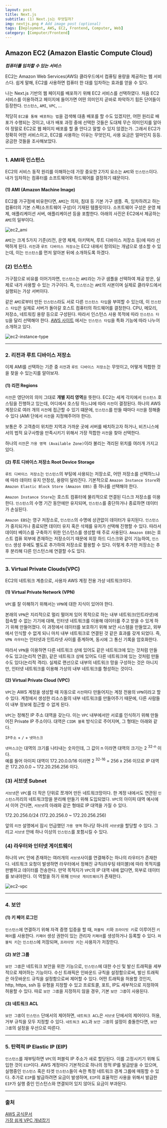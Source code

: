 ```yaml
---
layout: post
title: Next.js
subtitle: (1) Next.js는 무엇일까?
img: nextjs.png # Add image post (optional)
tags: [Deployment, AWS, EC2, Frontend, Computer, Web]
category: [Computer/Frontend]
---
```


## Amazon EC2 (Amazon Elastic Compute Cloud)
***컴퓨터를 임차할 수 있는 서비스***

EC2는 Amazon Web Services(AWS) 클라우드에서 컴퓨팅 용량을 제공하는 웹 서비스다.
쉽게 말해, EC2를 사용하면 컴퓨터 한 대를 임차하는 효과를 얻을 수 있다.

나는 Next.js 기반의 웹 페이지를 배포하기 위해 EC2 서비스를 선택하였다.
처음 EC2 서비스를 이용하려고 페이지에 들어가면 어떤 의미인지 곧바로 파악하기 힘든 단어들이 등장한다.
`인스턴스`, `AMI`, `VPC`, ...

적당히 `EC2를 통해 배포하는 법`을 검색해 대충 배포를 할 수도 있겠지만,
어떤 원리로 배포가 수행되는 것이고,
내가 배포 과정 중에 선택한 것들은 도대체 무슨 의미인지를 알아야
정말로 EC2로 웹 페이지 배포를 할 줄 안다고 말할 수 있지 않겠는가.
그래서 EC2가 정확히 어떤 서비스이고, EC2를 사용하는 이유는 무엇인지, 사용 요금은 얼마인지 등등.
궁금한 것들을 조사해보았다.

---

### 1. AMI와 인스턴스
EC2의 서비스 동작 원리를 이해하는데 가장 중요한 2가지 요소는 `AMI`와 `인스턴스`이다.
내가 임차하는 컴퓨터를 소프트웨어와 하드웨어를 결정하기 떄문이다.

#### (1) AMI (Amazon Machine Image)
EC2를 가구점에 비유한다면, `AMI`는 의자, 침대 등 기본 가구 샘플.
즉, 임차하려고 하는 컴퓨터의 기본 스펙(소프트웨어 구성)이 기재된 템플릿이다.
소프트웨어 구성은 운영 체제, 애플리케이션 서버, 애플리케이션 등을 포함한다.
아래의 사진은 EC2에서 제공하는 `AMI`의 일부이다.

![ec2_ami](/assets/images/post-contents/ec2-ami.png)

`AMI`는 크게 5가지 기준(리전, 운영 체제, 아키텍쳐, 루트 디바이스 저장소 등)에 따라 선택하게 된다.
`리전`과 `루트 디바이스 저장소`는 EC2 내에서 정의되는 개념으로 생소할 수 있는데,
이는 `인스턴스`를 먼저 알아본 뒤에 소개하도록 하겠다.

### (2) 인스턴스
가구점으로 비유를 이어가자면, `인스턴스`는 `AMI`라는 가구 샘플을 선택하여 제공 받은,
실제로 내가 사용할 수 있는 가구이다.
즉, `인스턴스`는 `AMI`의 사본이며 실제로 클라우드에서 실행되는 가상 서버이다.

같은 `AMI`로부터 만든 `인스턴스`라도 서로 다른 `인스턴스 타입`을 부여할 수 있는데,
이 `인스턴스 타입`은 실제로 서버가 돌아갈 호스트 컴퓨터의 하드웨어를 결정한다.
CPU, 메모리, 저장소, 네트워킹 용량 등으로 구성된다.
따라서 인스턴스 사용 목적에 따라 `인스턴스 타입`을 달리 선택해야 한다.
[AWS 사이트](https://aws.amazon.com/ec2/instance-types/)
에서는 `인스턴스 타입`을 특화 기능에 따라 나누어 소개하고 있다.

![ec2-instance-type](/assets/images/post-contents/ec2-instance-type.png)

---

### 2. 리전과 루트 디바이스 저장소

이제 AMI를 선택하는 기준 중 `리전`과 `루트 디바이스 저장소`는 무엇이고,
어떻게 적합한 것을 찾을 수 있는지를 알아보자.

#### (1) 리전 Regions
`리전`은 영단어의 의미 그대로 **개별 지리 영역**을 뜻한다.
EC2는 세계 각지에서 `인스턴스` 호스팅을 진행하고 있는데,
어디에서 호스팅 하느냐에 따라 `리전`이 결정된다.
하나의 AWS 계정으로 여러 개의 `리전`에 접근할 수 있기 떄문에,
`인스턴스`를 만들 때마다 `리전`을 정해줄 수 있다
(AMI 단에서 `리전`을 지정해주어야 한다).

보통은 주 고객층이 위치한 지역과 가까운 곳에 서버를 배치하고자 하거나,
비즈니스에서의 법적 요구사항을 만족시키기 위해서
가장 적합한 `리전`을 찾아 선택한다.   

하나의 `리전`은 `가용 영역 (Available Zone)`이라 불리는 격리된 위치를 여러개 가지고 있다.

#### (2) 루트 디바이스 저장소 Root Device Storage
`루트 디바이스 저장소`는 `인스턴스`의 부팅에 사용되는 저장소로, 
어떤 저장소를 선택하느냐에 따라 데이터 유지 안정성, 용량이 달라진다. 
기본적으로 `Amazon Instance Store`와 `Amazon Elastic Block Store (Amazon EBS)` 중 하나를 선택해야 한다.

`Amazon Instance Store`는 호스트 컴퓨터에 물리적으로 연결된 디스크 저장소를 이용한다.
`인스턴스`의 수명 기간 동안에만 유지되며, `인스턴스`를 중단하거나 종료하면 데이터가 손실된다.

`Amazon EBS`는 영구 저장소로, `인스턴스`의 수명에 상관없이 데이터가 유지된다.
`인스턴스`가 중지되거나 종료되면 데이터 유지 혹은 삭제를 유저가 선택해 진행할 수 있다.
따라서 데이터 베이스를 구축하기 위한 인스턴스를 생성할 때 주로 사용된다.
`Amazon EBS`는 호스트 컴퓨 외부에 존재하는 저장소이기 때문에 외장 하드 디스크와 같이 기능하여,
`인스턴스` 생성 후에도 별도로 추가하여 저장소로 활용할 수 있다.
이렇게 추가한 저장소는 추후 분리해 다른 인스턴스에 연결할 수도 있다.

---

### 3. Virtual Private Clouds(VPC)
EC2의 네트워크 계층으로, 사용자 AWS 계정 전용 가상 네트워크이다.

#### (1) Virtual Private Network (VPN)
`VPC`를 잘 이해하기 위해서는 `VPN`에 대한 지식이 있어야 한다.

본래의 `VPN`은 지리적으로 멀리 떨어져 있어 목적으로 하는 내부 네트워크(인트라넷)에 접속할 수 없는 기기에 대해,
인터넷 네트워크를 이용해 데이터를 주고 받을 수 있게 하기 위해 만들어졌다.
이 과정에서 데이터를 보호하기 위해 보안 시스템을 만들었고,
외부에서 인식할 수 없게 되니 마치 내부 네트워크로 연결된 것 같은 효과를 갖게 되었다.
즉, `VPN 라우터`는 인터넷과 인트라넷 사이를 중계하며, 동시에 그 통신 기록을 암호화한다.

따라서 `VPN`을 이용하면 다른 네트워크 상에 있어도 같은 네트워크에 있는 것처럼 만들 수도 있고(논리적 연결),
같은 네트워크 상에 있어도 다른 네트워크에 있는 것처럼 만들 수도 있다(논리적 격리).
실제로 랜선으로 내부의 네트워크 망을 구성하는 것은 아니지만,
인터넷 네트워크를 이용해 가상의 내부 네트워크를 형성하는 것이다.

#### (2) Virtual Private Cloud (VPC)
`VPC`는 AWS 계정을 생성할 때 자동으로 `리전`마다 만들어지는 계정 전용의 `VPN`이라고 할 수 있다.
계정에서 생성한 리소스들의 내부 네트워크를 만들어주기 때문에,
다른 사람들이 내부 정보에 접근할 수 없게 된다.

`VPC`는 정해진 IP 주소 대역을 갖는다.
이는 `VPC` 내부에서만 서로를 인식하기 위해 만들어진 Private IP 주소이다.
대역은 `CIDR 블록` 방식으로 주어지며, 그 형태는 아래와 같다.

`IP주소` + `/` + `넷마스크`

`넷마스크`는 대역의 크기를 나타내는 숫자인데,
그 값이 n 이라면 대역의 크기는 2 <sup>32-n</sup> 이다.   
예를 들어 아이피 대역이 172.20.0.0/16 이라면 2 <sup>32-16</sup> = 256 x 256 이므로
IP 대역은 172.20.0.0 ~ 172.20.256.256 이다.

### (3) 서브넷 Subnet
`서브넷`은 `VPC`를 더 작은 단위로 쪼개어 만든 네트워크망이다.
한 계정 내에서도 연관된 `인스턴스`끼리의 네트워크망을 분리해 만들기 위해 도입되었다.
`VPC`의 아이피 대역 예시에서 이어 간다면, `서브넷`의 아래와 같은 형태로 IP 대역을 가질 수 있다.

172.20.256.0/24 (172.20.256.0 ~ 172.20.256.256)

앞의 `리전` 설명에서 잠시 언급했던 `가용 영역` 하나당 하나의 `서브넷`을 할당할 수 있다.
그리고 `서브넷` 안에 하나 이상의 `인스턴스`를 포함시킬 수 있다.

### (4) 라우터와 인터넷 게이트웨이
하나의 `VPC` 안에 존재하는 여러개의 `서브넷`사이를 연결해주는 하나의 라우터가 존재한다.
네트워크 요청이 발생하면 라우터에서 정해진 규칙(라우팅 테이블)에 따라 목적지를 판별하고 데이터를 전송한다.
만약 목적지가 `VPC`의 IP 대역 내에 없다면, 외부로 데이터를 보내야한다.
이 역할을 하기 위해 `인터넷 게이트웨이`가 존재한다.

![ec2-vpc](/assets/images/post-contents/ec2-vpc.png)

---

### 4. 보안
#### (1) 키 페어 로그인
`인스턴스`에 연결하기 위해 자격 증명 입증을 할 때,
`퍼블릭 키`와 `프라이빗 키`로 이루어진 `키페어`를 사용한다.
`키페어` 생성 권한이 있는 관리자 `키페어`를 생성하거나 등록할 수 있다.
`퍼블릭 키`는 `인스턴스`에 저장되며, `프라이빗 키`는 사용자가 저장한다.

#### (2) 보안 그룹
`보안 그룹`은 네트워크 보안을 위한 기능으로, `인스턴스`에 대한 수신 및 발신 트래픽을 세부적으로 제어하는 기능이다.
수신 트래픽은 인바운드 규칙을 설정함으로써, 발신 트래픽은 아웃바운드 규칙을 설정함으로써 제어할 수 있다.
어떤 트래픽을 허용할 것인지, http, https, ssh 등 유형을 지정할 수 있고 프로토콜, 포트, IP도 세부적으로 지정하여 허용할 수 있다.
따로 `보안 그룹`을 지정하지 않을 경우, 기본 `보안 그룹`이 사용된다.

#### (3) 네트워크 ACL
`보안 그룹`이 `인스턴스` 단에서의 제어하면, `네트워크 ACL`은 `서브넷` 단에서의 제어이다.
허용, 거부 규칙을 모두 지정할 수 있다.
`네트워크 ACL`과 `보안 그룹`의 설정이 충돌한다면, `보안 그룹`의 설정을 우선으로 따른다.

---

### 5. 탄력적 IP Elastic IP (EIP)
`인스턴스`를 재부팅하면 `VPC`의 퍼블릭 IP 주소가 새로 할당된다.
이를 고정시키기 위해 도입한 것이 `EIP`이다.
AWS 계정마다 기본적으로 하나의 정적 IP를 발급받을 수 있으며,
실행중인 `인스턴스` 혹은 타겟 `인스턴스`들이 속한 특정 네트워크 경계 그룹에 매핑할 수 있다.
추가로 `EIP`를 발급하려면 요금이 발생하며,
`EIP`의 효율적인 사용을 위해서 발급한 `EIP`가 실행 중인 인스턴스와 연결되어 있지 않아도 요금이 부과된다.


---
### 출처

[AWS 공식문서](https://docs.aws.amazon.com)   
[가장 쉽게 VPC 개념잡기](https://medium.com/harrythegreat/aws-%EA%B0%80%EC%9E%A5%EC%89%BD%EA%B2%8C-vpc-%EA%B0%9C%EB%85%90%EC%9E%A1%EA%B8%B0-71eef95a7098)
